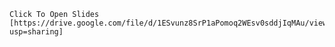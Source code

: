 

    Click To Open Slides [https://drive.google.com/file/d/1ESvunz8SrP1aPomoq2WEsv0sddjIqMAu/view?usp=sharing]
    
    
